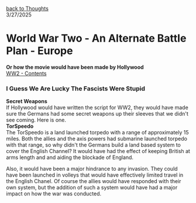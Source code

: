 [back to Thoughts](https://github.com/Marking-Time/Thoughts/tree/main)  
3/27/2025  
# World War Two - An Alternate Battle Plan - Europe
__Or how the movie would have been made by Hollywood__  
[WW2 - Contents](https://github.com/Marking-Time/Thoughts/blob/main/ww2-contents.md)  

### I Guess We Are Lucky The Fascists Were Stupid   
__Secret Weapons__   
If Hollywood would have written the script for WW2, they would have made sure the Germans had some secret weapons up their sleeves that we didn't see coming. Here is one.   
__TorSpeedo__   
The TorSpeedo is a land launched torpedo with a range of approximately 15 miles. Both the allies and the axis powers had submarine launched torpedo with that range, so why didn't the Germans build a land based system to cover the English Channel?  It would have had the effect of keeping British at arms length and and aiding the blockade of England.   

Also, it would have been a major hindrance to any invasion. They could have been launched in volleys that would have effectively limited travel in the English Chanel. Of course the allies would have responded with their own system, but the addition of such a system would have had a major impact on how the war was conducted. 
